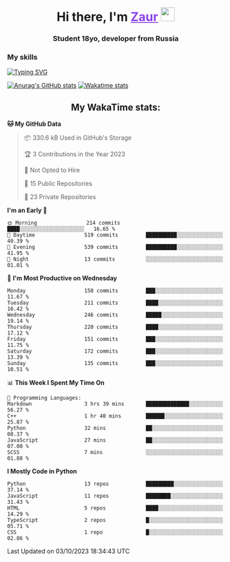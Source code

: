 <h1 align="center">
    Hi there, I'm 
    <a href="https://t.me/skyguy" target="_blank" style="color: #8C43EA">Zaur</a>
    <img src="https://github.com/blackcater/blackcater/raw/main/images/Hi.gif" height="32">
</h1>

<h3 align="center">
    Student 18yo, developer from Russia
</h3>  

### **My skills**
[![Typing SVG](https://readme-typing-svg.herokuapp.com?font=Oxanium&duration=3000&pause=1500&color=8C43EA&height=30&lines=Python:+FastAPI,+Flask,+Aiogram,+Telethon;SQL:+PostgreSQL,+SQLite;Javascript:+React.js;HTML,+CSS+(SCSS))](https://git.io/typing-svg)

[![Anurag's GitHub stats](https://github-readme-stats.vercel.app/api?username=mrskyguy&hide_title=true&count_private=true&show_icons=true&title_color=8C43EA&icon_color=BE57EA&bg_color=30,191919,341b56&text_color=B1B1B1&border_radius=10&hide_border=true)](https://github.com/anuraghazra/github-readme-stats)
[![Wakatime stats](https://github-readme-stats.vercel.app/api/wakatime?username=skyguy&hide_title=true&show_icons=true&title_color=8C43EA&icon_color=BE57EA&bg_color=30,191919,341b56&text_color=B1B1B1&border_radius=10&hide_border=true)](https://github.com/anuraghazra/github-readme-stats)


<h2 align="center"> My WakaTime stats: </h2>

<!--START_SECTION:waka-->
**🐱 My GitHub Data** 

> 📦 330.6 kB Used in GitHub's Storage 
 > 
> 🏆 3 Contributions in the Year 2023
 > 
> 🚫 Not Opted to Hire
 > 
> 📜 15 Public Repositories 
 > 
> 🔑 23 Private Repositories 
 > 
**I'm an Early 🐤** 

```text
🌞 Morning                214 commits         ████░░░░░░░░░░░░░░░░░░░░░   16.65 % 
🌆 Daytime                519 commits         ██████████░░░░░░░░░░░░░░░   40.39 % 
🌃 Evening                539 commits         ██████████░░░░░░░░░░░░░░░   41.95 % 
🌙 Night                  13 commits          ░░░░░░░░░░░░░░░░░░░░░░░░░   01.01 % 
```
📅 **I'm Most Productive on Wednesday** 

```text
Monday                   150 commits         ███░░░░░░░░░░░░░░░░░░░░░░   11.67 % 
Tuesday                  211 commits         ████░░░░░░░░░░░░░░░░░░░░░   16.42 % 
Wednesday                246 commits         █████░░░░░░░░░░░░░░░░░░░░   19.14 % 
Thursday                 220 commits         ████░░░░░░░░░░░░░░░░░░░░░   17.12 % 
Friday                   151 commits         ███░░░░░░░░░░░░░░░░░░░░░░   11.75 % 
Saturday                 172 commits         ███░░░░░░░░░░░░░░░░░░░░░░   13.39 % 
Sunday                   135 commits         ███░░░░░░░░░░░░░░░░░░░░░░   10.51 % 
```


📊 **This Week I Spent My Time On** 

```text
💬 Programming Languages: 
Markdown                 3 hrs 39 mins       ██████████████░░░░░░░░░░░   56.27 % 
C++                      1 hr 40 mins        ██████░░░░░░░░░░░░░░░░░░░   25.87 % 
Python                   32 mins             ██░░░░░░░░░░░░░░░░░░░░░░░   08.37 % 
JavaScript               27 mins             ██░░░░░░░░░░░░░░░░░░░░░░░   07.00 % 
SCSS                     7 mins              ░░░░░░░░░░░░░░░░░░░░░░░░░   01.88 % 
```

**I Mostly Code in Python** 

```text
Python                   13 repos            █████████░░░░░░░░░░░░░░░░   37.14 % 
JavaScript               11 repos            ████████░░░░░░░░░░░░░░░░░   31.43 % 
HTML                     5 repos             ████░░░░░░░░░░░░░░░░░░░░░   14.29 % 
TypeScript               2 repos             █░░░░░░░░░░░░░░░░░░░░░░░░   05.71 % 
CSS                      1 repo              █░░░░░░░░░░░░░░░░░░░░░░░░   02.86 % 
```




 Last Updated on 03/10/2023 18:34:43 UTC
<!--END_SECTION:waka-->
